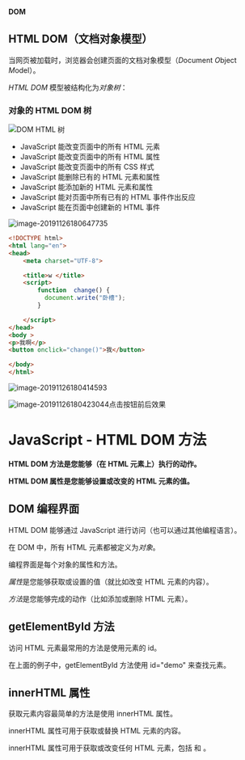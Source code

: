 **DOM**

## HTML DOM（文档对象模型）

当网页被加载时，浏览器会创建页面的文档对象模型（*D*ocument *O*bject *M*odel）。

*HTML DOM* 模型被结构化为*对象树*：

### 对象的 HTML DOM 树

![DOM HTML 树](https://www.w3school.com.cn/i/ct_htmltree.gif)

- JavaScript 能改变页面中的所有 HTML 元素
- JavaScript 能改变页面中的所有 HTML 属性
- JavaScript 能改变页面中的所有 CSS 样式
- JavaScript 能删除已有的 HTML 元素和属性
- JavaScript 能添加新的 HTML 元素和属性
- JavaScript 能对页面中所有已有的 HTML 事件作出反应
- JavaScript 能在页面中创建新的 HTML 事件

![image-20191126180647735](C:\Users\lenovo\AppData\Roaming\Typora\typora-user-images\image-20191126180647735.png)

```html
<!DOCTYPE html>
<html lang="en">
<head>
    <meta charset="UTF-8">

    <title>w </title>
    <script>
        function  change() {
          document.write("卧槽");
        }

    </script>
</head>
<body >
<p>我啊</p>
<button onclick="change()">我</button>

</body>
</html>
```

![image-20191126180414593](C:\Users\lenovo\AppData\Roaming\Typora\typora-user-images\image-20191126180414593.png)

![image-20191126180423044](C:\Users\lenovo\AppData\Roaming\Typora\typora-user-images\image-20191126180423044.png)点击按钮前后效果

# JavaScript - HTML DOM 方法



**HTML DOM 方法是您能够（在 HTML 元素上）执行的动作。**

**HTML DOM 属性是您能够设置或改变的 HTML 元素的值。**

## DOM 编程界面

HTML DOM 能够通过 JavaScript 进行访问（也可以通过其他编程语言）。

在 DOM 中，所有 HTML 元素都被定义为*对象*。

编程界面是每个对象的属性和方法。

*属性*是您能够获取或设置的值（就比如改变 HTML 元素的内容）。

*方法*是您能够完成的动作（比如添加或删除 HTML 元素）。

## getElementById 方法

访问 HTML 元素最常用的方法是使用元素的 id。

在上面的例子中，getElementById 方法使用 id="demo" 来查找元素。

## innerHTML 属性

获取元素内容最简单的方法是使用 innerHTML 属性。

innerHTML 属性可用于获取或替换 HTML 元素的内容。

innerHTML 属性可用于获取或改变任何 HTML 元素，包括 <html> 和 <body>。